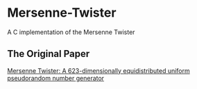 # Mersenne-Twister
A C implementation of the Mersenne Twister

## The Original Paper
[Mersenne Twister: A 623-dimensionally equidistributed uniform pseudorandom number generator](http://www.math.sci.hiroshima-u.ac.jp/m-mat/MT/ARTICLES/mt.pdf)


